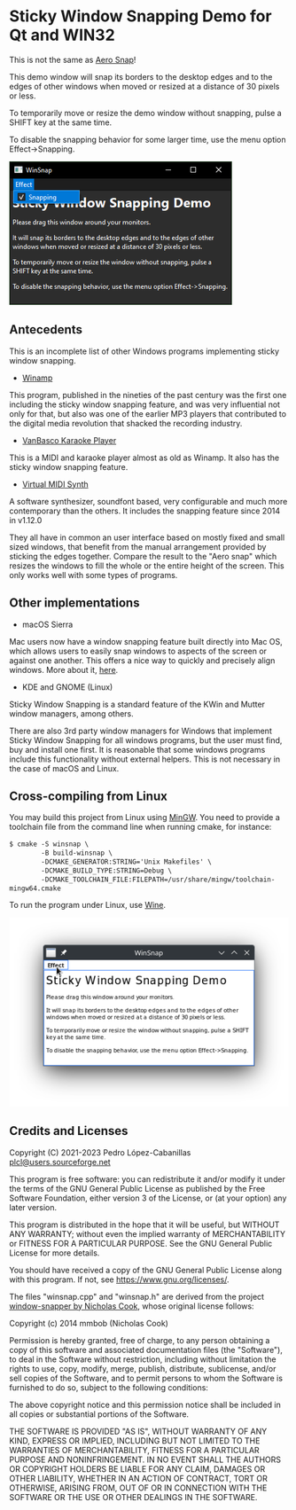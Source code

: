 Sticky Window Snapping Demo for Qt and WIN32
============================================

This is not the same as [Aero Snap](https://en.wikipedia.org/wiki/Windows_Aero#Windows_7)!

This demo window will snap its borders to the desktop edges and to the edges of other windows when moved or resized at a distance of 30 pixels or less.

To temporarily move or resize the demo window without snapping, pulse a SHIFT key at the same time.

To disable the snapping behavior for some larger time, use the menu option Effect->Snapping.

![screenshot](screenshot-windows.png)

Antecedents
-----------

This is an incomplete list of other Windows programs implementing sticky window snapping.

* [Winamp](https://en.wikipedia.org/wiki/Winamp)

This program, published in the nineties of the past century was the first one including the sticky window snapping feature, and was very influential not only for that, but also was one of the earlier MP3 players that contributed to the digital media revolution that shacked the recording industry. 

* [VanBasco Karaoke Player](http://www.vanbasco.com/en/karaokeplayer/)

This is a MIDI and karaoke player almost as old as Winamp. It also has the sticky window snapping feature.

* [Virtual MIDI Synth](https://coolsoft.altervista.org/en/virtualmidisynth)

A software synthesizer, soundfont based, very configurable and much more contemporary than the others. It includes the snapping feature since 2014 in v1.12.0

They all have in common an user interface based on mostly fixed and small sized windows, that benefit from the manual arrangement provided by sticking the edges together. Compare the result to the "Aero snap" which resizes the windows to fill the whole or the entire height of the screen. This only works well with some types of programs. 

Other implementations
---------------------

* macOS Sierra

Mac users now have a window snapping feature built directly into Mac OS, which allows users to easily snap windows to aspects of the screen or against one another. This offers a nice way to quickly and precisely align windows.  More about it, [here](https://osxdaily.com/2016/12/06/use-window-snapping-mac/).

* KDE and GNOME (Linux)

Sticky Window Snapping is a standard feature of the KWin and Mutter window managers, among others.

There are also 3rd party window managers for Windows that implement Sticky Window Snapping for all windows programs, but the user must find, buy and install one first. It is reasonable that some windows programs include this functionality without external helpers. This is not necessary in the case of macOS and Linux. 

Cross-compiling from Linux
--------------------------

You may build this project from Linux using [MinGW](https://en.wikipedia.org/wiki/MinGW). You need to provide a toolchain file from the command line when running cmake, for instance:

~~~
$ cmake -S winsnap \
        -B build-winsnap \
        -DCMAKE_GENERATOR:STRING='Unix Makefiles' \
        -DCMAKE_BUILD_TYPE:STRING=Debug \
        -DCMAKE_TOOLCHAIN_FILE:FILEPATH=/usr/share/mingw/toolchain-mingw64.cmake
~~~

To run the program under Linux, use [Wine](https://www.winehq.org/).

![screenshot](screenshot-wine.png)

Credits and Licenses
--------------------

Copyright (C) 2021-2023 Pedro López-Cabanillas <plcl@users.sourceforge.net>
 
This program is free software: you can redistribute it and/or modify it under the terms of the GNU General Public License as published by the Free Software Foundation, either version 3 of the License, or (at your option) any later version.

This program is distributed in the hope that it will be useful, but WITHOUT ANY WARRANTY; without even the implied warranty of MERCHANTABILITY or FITNESS FOR A PARTICULAR PURPOSE.  See the GNU General Public License for more details.

You should have received a copy of the GNU General Public License along with this program.  If not, see <https://www.gnu.org/licenses/>.


The files "winsnap.cpp" and "winsnap.h" are derived from the project [window-snapper by Nicholas Cook](https://github.com/npcook/window-snapper), whose original license follows:

Copyright (c) 2014 mmbob (Nicholas Cook)

Permission is hereby granted, free of charge, to any person obtaining a copy of this software and associated documentation files (the "Software"), to deal in the Software without restriction, including without limitation the rights to use, copy, modify, merge, publish, distribute, sublicense, and/or sell copies of the Software, and to permit persons to whom the Software is furnished to do so, subject to the following conditions:

The above copyright notice and this permission notice shall be included in all copies or substantial portions of the Software.

THE SOFTWARE IS PROVIDED "AS IS", WITHOUT WARRANTY OF ANY KIND, EXPRESS OR IMPLIED, INCLUDING BUT NOT LIMITED TO THE WARRANTIES OF MERCHANTABILITY, FITNESS FOR A PARTICULAR PURPOSE AND NONINFRINGEMENT. IN NO EVENT SHALL THE AUTHORS OR COPYRIGHT HOLDERS BE LIABLE FOR ANY CLAIM, DAMAGES OR OTHER LIABILITY, WHETHER IN AN ACTION OF CONTRACT, TORT OR OTHERWISE, ARISING FROM, OUT OF OR IN CONNECTION WITH THE SOFTWARE OR THE USE OR OTHER DEALINGS IN THE SOFTWARE.

